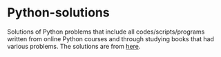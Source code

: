 # Python-solutions

Solutions of Python problems that include all codes/scripts/programs written from online Python courses and through studying books that had various problems. The solutions are from [here](https://learnpythonthehardway.org/).
 
